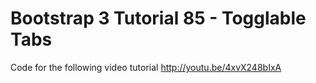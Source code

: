 Bootstrap 3 Tutorial 85 - Togglable Tabs
========================================

Code for the following video tutorial http://youtu.be/4xvX248bIxA
